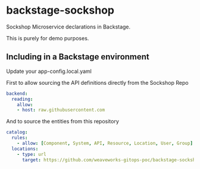 # backstage-sockshop

Sockshop Microservice declarations in Backstage.

This is purely for demo purposes.

## Including in a Backstage environment

Update your app-config.local.yaml

First to allow sourcing the API definitions directly from the Sockshop Repo
```yaml
backend:
  reading:
    allow:
    - host: raw.githubusercontent.com
```

And to source the entities from this repository
```yaml
catalog:
  rules:
    - allow: [Component, System, API, Resource, Location, User, Group]
  locations:
    - type: url
      target: https://github.com/weaveworks-gitops-poc/backstage-sockshop/blob/main/all.yaml
```
